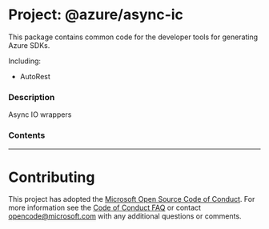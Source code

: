 # Project: @azure/async-ic

This package contains common code for the developer tools for generating Azure SDKs.

Including:
- AutoRest


### Description
Async IO wrappers

### Contents

----

# Contributing

This project has adopted the [Microsoft Open Source Code of Conduct](https://opensource.microsoft.com/codeofconduct/). For more information see the [Code of Conduct FAQ](https://opensource.microsoft.com/codeofconduct/faq/) or contact [opencode@microsoft.com](mailto:opencode@microsoft.com) with any additional questions or comments.
